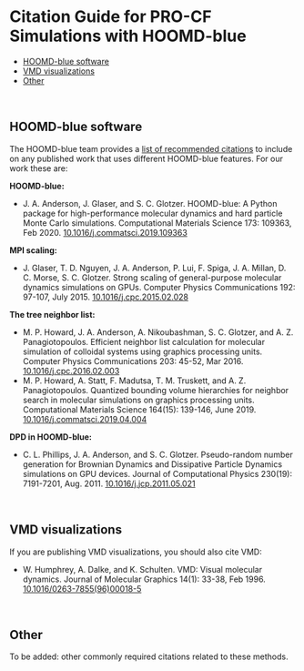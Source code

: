# Citation Guide for PRO-CF Simulations with HOOMD-blue

* [HOOMD-blue software](/citation-guide.md#hoomd-blue-software)
* [VMD visualizations](/citation-guide.md#vmd-visualizations)
* [Other](/citation-guide.md#other)
<br>

## HOOMD-blue software

The HOOMD-blue team provides a [list of recommended citations](https://hoomd-blue.readthedocs.io/en/stable/citing.html) to include on any published work that uses different HOOMD-blue features. For our work these are:

**HOOMD-blue:**
* J. A. Anderson, J. Glaser, and S. C. Glotzer. HOOMD-blue: A Python package for high-performance molecular dynamics and hard particle Monte Carlo simulations. Computational Materials Science 173: 109363, Feb 2020. [10.1016/j.commatsci.2019.109363](https://www.sciencedirect.com/science/article/abs/pii/S0927025619306627?via%3Dihub)

**MPI scaling:**
* J. Glaser, T. D. Nguyen, J. A. Anderson, P. Lui, F. Spiga, J. A. Millan, D. C. Morse, S. C. Glotzer. Strong scaling of general-purpose molecular dynamics simulations on GPUs. Computer Physics Communications 192: 97-107, July 2015. [10.1016/j.cpc.2015.02.028](https://www.sciencedirect.com/science/article/abs/pii/S0010465515000867?via%3Dihub)

**The tree neighbor list:**
* M. P. Howard, J. A. Anderson, A. Nikoubashman, S. C. Glotzer, and A. Z. Panagiotopoulos. Efficient neighbor list calculation for molecular simulation of colloidal systems using graphics processing units. Computer Physics Communications 203: 45-52, Mar 2016. [10.1016/j.cpc.2016.02.003](https://www.sciencedirect.com/science/article/abs/pii/S0010465516300182?via%3Dihub)
* M. P. Howard, A. Statt, F. Madutsa, T. M. Truskett, and A. Z. Panagiotopoulos. Quantized bounding volume hierarchies for neighbor search in molecular simulations on graphics processing units. Computational Materials Science 164(15): 139-146, June 2019. [10.1016/j.commatsci.2019.04.004](https://www.sciencedirect.com/science/article/abs/pii/S092702561930206X?via%3Dihub)

**DPD in HOOMD-blue:**
* C. L. Phillips, J. A. Anderson, and S. C. Glotzer. Pseudo-random number generation for Brownian Dynamics and Dissipative Particle Dynamics simulations on GPU devices. Journal of Computational Physics 230(19): 7191-7201, Aug. 2011. [10.1016/j.jcp.2011.05.021](https://www.sciencedirect.com/science/article/pii/S0021999111003329?via%3Dihub)
<br>

## VMD visualizations

If you are publishing VMD visualizations, you should also cite VMD:
* W. Humphrey, A. Dalke, and K. Schulten. VMD: Visual molecular dynamics. Journal of Molecular Graphics 14(1): 33-38, Feb 1996. [10.1016/0263-7855(96)00018-5](https://www.sciencedirect.com/science/article/pii/0263785596000185?via%3Dihub)
<br>

## Other

To be added: other commonly required citations related to these methods.

